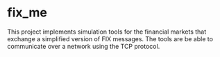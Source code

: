 # fix_me

This project implements simulation tools for the financial markets that exchange a simplified version of FIX messages. The tools are be able to communicate over a network using the TCP protocol.
